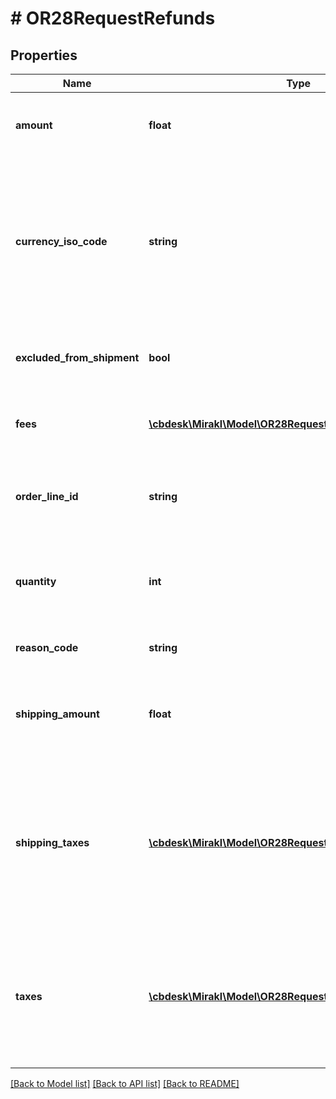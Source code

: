 # # OR28RequestRefunds

## Properties

Name | Type | Description | Notes
------------ | ------------- | ------------- | -------------
**amount** | **float** | The offer part amount to be refunded. | [optional]
**currency_iso_code** | **string** | The currency (iso format) used by the shop (the field is required if the shop is not using the default Operator platform currency) | [optional]
**excluded_from_shipment** | **bool** | Exclude the refunded quantity from shipments | [optional]
**fees** | [**\cbdesk\Mirakl\Model\OR28RequestRefundsFees[]**](OR28RequestRefundsFees.md) | The fee part amount to be refunded | [optional]
**order_line_id** | **string** | The identifier of the order line that must be refunded | [optional]
**quantity** | **int** | The quantity of products to refund. This quantity is informative only. | [optional] [default to 0]
**reason_code** | **string** | Refund&#39;s reason code | [optional]
**shipping_amount** | **float** | The shipping charges part amount to be refunded | [optional]
**shipping_taxes** | [**\cbdesk\Mirakl\Model\OR28RequestRefundsShippingTaxes[]**](OR28RequestRefundsShippingTaxes.md) | The taxes to be refunded on the shipping price &lt;br/&gt;This field is required if the order has shipping taxes. | [optional]
**taxes** | [**\cbdesk\Mirakl\Model\OR28RequestRefundsTaxes[]**](OR28RequestRefundsTaxes.md) | The taxes to be refunded on the product price &lt;br/&gt;This field is required if the order has taxes. | [optional]

[[Back to Model list]](../../README.md#models) [[Back to API list]](../../README.md#endpoints) [[Back to README]](../../README.md)
